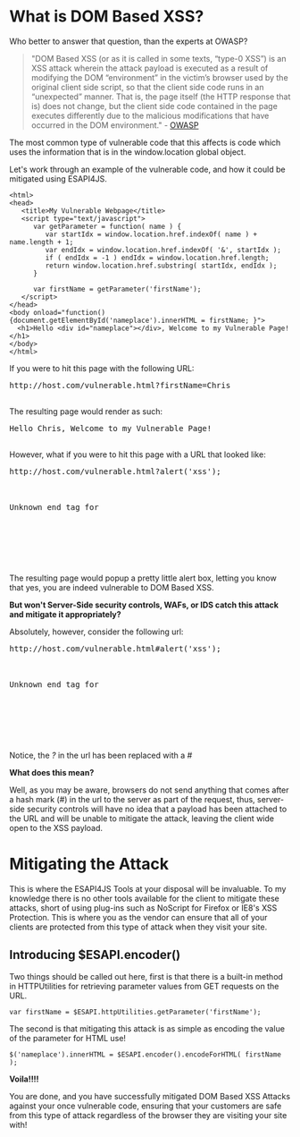 # What is DOM Based XSS? #

Who better to answer that question, than the experts at OWASP?

> "DOM Based XSS (or as it is called in some texts, “type-0 XSS”) is an XSS attack wherein the attack payload is executed as a result of modifying the DOM “environment” in the victim’s browser used by the original client side script, so that the client side code runs in an “unexpected” manner. That is, the page itself (the HTTP response that is) does not change, but the client side code contained in the page executes differently due to the malicious modifications that have occurred in the DOM environment." - <a href='http://www.owasp.org/index.php/DOM_Based_XSS'>OWASP</a>

The most common type of vulnerable code that this affects is code which uses the information that is in the window.location global object.

Let's work through an example of the vulnerable code, and how it could be mitigated using ESAPI4JS.

```
<html>
<head>
   <title>My Vulnerable Webpage</title>
   <script type="text/javascript">
      var getParameter = function( name ) {
         var startIdx = window.location.href.indexOf( name ) + name.length + 1;
         var endIdx = window.location.href.indexOf( '&', startIdx );
         if ( endIdx = -1 ) endIdx = window.location.href.length;
         return window.location.href.substring( startIdx, endIdx );
      }

      var firstName = getParameter('firstName');
   </script>
</head>
<body onload="function(){document.getElementById('nameplace').innerHTML = firstName; }">
  <h1>Hello <div id="nameplace"></div>, Welcome to my Vulnerable Page!</h1>
</body>
</html>
```

If you were to hit this page with the following URL:
<pre>
http://host.com/vulnerable.html?firstName=Chris<br>
</pre>

The resulting page would render as such:

<pre>
Hello Chris, Welcome to my Vulnerable Page!<br>
</pre>

However, what if you were to hit this page with a URL that looked like:
<pre>
http://host.com/vulnerable.html?<sript>alert('xss');<br>
<br>
Unknown end tag for </script><br>
<br>
<br>
</pre>

The resulting page would popup a pretty little alert box, letting you know that yes, you are indeed vulnerable to DOM Based XSS.

**But won't Server-Side security controls, WAFs, or IDS catch this attack and mitigate it appropriately?**

Absolutely, however, consider the following url:

<pre>
http://host.com/vulnerable.html#<sript>alert('xss');<br>
<br>
Unknown end tag for </script><br>
<br>
<br>
</pre>

Notice, the _?_ in the url has been replaced with a _#_

**What does this mean?**

Well, as you may be aware, browsers do not send anything that comes after a hash mark (#) in the url to the server as part of the request, thus, server-side security controls will have no idea that a payload has been attached to the URL and will be unable to mitigate the attack, leaving the client wide open to the XSS payload.

# Mitigating the Attack #

This is where the ESAPI4JS Tools at your disposal will be invaluable. To my knowledge there is no other tools available for the client to mitigate these attacks, short of using plug-ins such as NoScript for Firefox or IE8's XSS Protection. This is where you as the vendor can ensure that all of your clients are protected from this type of attack when they visit your site.

## Introducing $ESAPI.encoder() ##

Two things should be called out here, first is that there is a built-in method in HTTPUtilities for retrieving parameter values from GET requests on the URL.

```
var firstName = $ESAPI.httpUtilities.getParameter('firstName');
```

The second is that mitigating this attack is as simple as encoding the value of the parameter for HTML use!

```
$('nameplace').innerHTML = $ESAPI.encoder().encodeForHTML( firstName );
```

**Voila!!!!**

You are done, and you have successfully mitigated DOM Based XSS Attacks against your once vulnerable code, ensuring that your customers are safe from this type of attack regardless of the browser they are visiting your site with!